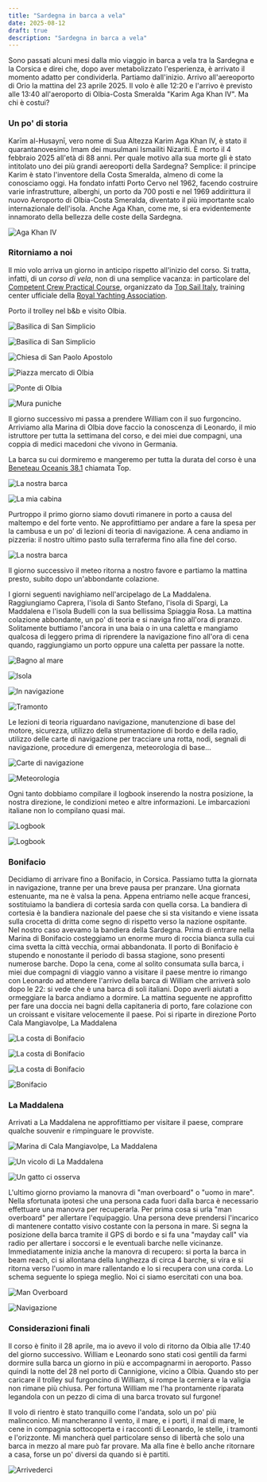 ```yaml
---
title: "Sardegna in barca a vela"
date: 2025-08-12
draft: true
description: "Sardegna in barca a vela"
---
```


Sono passati alcuni mesi dalla mio viaggio in barca a vela tra la Sardegna e la Corsica e direi che, dopo aver metabolizzato l'esperienza, è arrivato il momento adatto per condividerla.
Partiamo dall'inizio. Arrivo all'aereoporto di Orio la mattina del 23 aprile 2025. Il volo è alle 12:20 e l'arrivo è previsto alle 13:40 all'aeroporto di Olbia-Costa Smeralda "Karim Aga Khan IV". Ma chi è costui? 

### Un po' di storia

Karīm al-Husaynī, vero nome di Sua Altezza Karim Aga Khan IV, è stato il quarantanovesimo Imam dei musulmani Ismailiti Nizariti. È morto il 4 febbraio 2025 all'età di 88 anni. Per quale motivo alla sua morte gli è stato intitolato uno dei più grandi aereoporti della Sardegna? Semplice: il principe Karim è stato l'inventore della Costa Smeralda, almeno di come la conosciamo oggi. Ha fondato infatti Porto Cervo nel 1962, facendo costruire varie infrastrutture, alberghi, un porto da 700 posti e nel 1969 addirittura il nuovo Aeroporto di Olbia-Costa Smeralda, diventato il più importante scalo internazionale dell'isola. Anche Aga Khan, come me, si era evidentemente innamorato della bellezza delle coste della Sardegna.

![Aga Khan IV](IMG_Aga_Khan.jpeg "Aga Khan IV nel 2014")

### Ritorniamo a noi

Il mio volo arriva un giorno in anticipo rispetto all'inizio del corso. Si tratta, infatti, di un *corso di vela*, non di una semplice vacanza: in particolare del [Competent Crew Practical Course](https://www.rya.org.uk/training/courses/Competent-Crew-Practical-Course-CCCC), organizzato da [Top Sail Italy](https://www.topsailitaly.com/), training center ufficiale della [Royal Yachting Association](https://en.wikipedia.org/wiki/Royal_Yachting_Association).

Porto il trolley nel b&b e visito Olbia.

![Basilica di San Simplicio](20250423_174806.jpg "Basilica di San Simplicio")

![Basilica di San Simplicio](20250423_174400.jpg "Basilica di San Simplicio")

![Chiesa di San Paolo Apostolo](20250423_155552.jpg "Chiesa di San Paolo Apostolo")

![Piazza mercato di Olbia](20250423_143741.jpg "Piazza mercato di Olbia")

![Ponte di Olbia](20250423_162620.jpg "Ponte di Olbia")

![Mura puniche](20250423_160619.jpg "Mura puniche")

Il giorno successivo mi passa a prendere William con il suo furgoncino. Arriviamo alla Marina di Olbia dove faccio la conoscenza di Leonardo, il mio istruttore per tutta la settimana del corso, e dei miei due compagni, una coppia di medici macedoni che vivono in Germania.

La barca su cui dormiremo e mangeremo per tutta la durata del corso è una [Beneteau Oceanis 38.1](https://www.beneteau.com/it/oceanis-2005-2014/oceanis-381) chiamata Top.

![La nostra barca](20250424_121225.jpg "La nostra barca battente bandiera inglese")

![La mia cabina](20250424_120441.jpg "La mia cabina")

Purtroppo il primo giorno siamo dovuti rimanere in porto a causa del maltempo e del forte vento. Ne approfittiamo per andare a fare la spesa per la cambusa e un po' di lezioni di teoria di navigazione. A cena andiamo in pizzeria: il nostro ultimo pasto sulla terraferma fino alla fine del corso.

![La nostra barca](IMG-20250426-WA0017.jpg "La nostra barca in mare")

Il giorno successivo il meteo ritorna a nostro favore e partiamo la mattina presto, subito dopo un'abbondante colazione.

I giorni seguenti navighiamo nell'arcipelago de La Maddalena. Raggiungiamo Caprera, l'isola di Santo Stefano, l'isola di Spargi, La Maddalena e l'isola Budelli con la sua bellissima Spiaggia Rosa. La mattina colazione abbondante, un po' di teoria e si naviga fino all'ora di pranzo. Solitamente buttiamo l'ancora in una baia o in una caletta e mangiamo qualcosa di leggero prima di riprendere la navigazione fino all'ora di cena quando, raggiungiamo un porto oppure una caletta per passare la notte. 

![Bagno al mare](IMG-20250426-WA0007.jpg "Un veloce tuffo")

![Isola](20250426_130649.jpg)

![In navigazione](20250428_170943.jpg "In navigazione")

![Tramonto](20250428_200237.jpg "In vela al tramonto")

Le lezioni di teoria riguardano navigazione, manutenzione di base del motore, sicurezza, utilizzo della strumentazione di bordo e della radio, utilizzo delle carte di navigazione per tracciare una rotta, nodi, segnali di navigazione, procedure di emergenza, meteorologia di base... 

![Carte di navigazione](20250425_115540.jpg "Carte di navigazione")

![Meteorologia](20250428_094725.jpg "Un po' di lezioni di meteorologia")

Ogni tanto dobbiamo compilare il logbook inserendo la nostra posizione, la nostra direzione, le condizioni meteo e altre informazioni. Le imbarcazioni italiane non lo compilano quasi mai.

![Logbook](20250429_141949.jpg)

![Logbook](20250429_142039.jpg "Il logbook o 'diario di bordo'")

### Bonifacio

Decidiamo di arrivare fino a Bonifacio, in Corsica. Passiamo tutta la giornata in navigazione, tranne per una breve pausa per pranzare. Una giornata estenuante, ma ne è valsa la pena. Appena entriamo nelle acque francesi, sostituiamo la bandiera di cortesia sarda con quella corsa. La bandiera di cortesia è la bandiera nazionale del paese che si sta visitando e viene issata sulla crocetta di dritta come segno di rispetto verso la nazione ospitante. Nel nostro caso avevamo la bandiera della Sardegna. Prima di entrare nella Marina di Bonifacio costeggiamo un enorme muro di roccia bianca sulla cui cima svetta la città vecchia, ormai abbandonata. Il porto di Bonifacio è stupendo e nonostante il periodo di bassa stagione, sono presenti numerose barche. Dopo la cena, come al solito consumata sulla barca, i miei due compagni di viaggio vanno a visitare il paese mentre io rimango con Leonardo ad attendere l'arrivo della barca di William che arriverà solo dopo le 22: si vede che è una barca di soli italiani. Dopo averli aiutati a ormeggiare la barca andiamo a dormire. La mattina seguente ne approfitto per fare una doccia nei bagni della capitaneria di porto, fare colazione con un croissant e visitare velocemente il paese. Poi si riparte in direzione Porto Cala Mangiavolpe, La Maddalena

![La costa di Bonifacio](20250426_190950.jpg "La costa di Bonifacio")

![La costa di Bonifacio](20250426_190744.jpg "La costa di Bonifacio")

![La costa di Bonifacio](20250426_185739.jpg "La costa di Bonifacio")

![Bonifacio](20250426_192158.jpg "Bonifacio")

### La Maddalena

Arrivati a La Maddalena ne approfittiamo per visitare il paese, comprare qualche souvenir e rimpinguare le provviste.

![Marina di Cala Mangiavolpe, La Maddalena](20250427_194703.jpg "Marina di Cala Mangiavolpe, La Maddalena")

![Un vicolo di La Maddalena](20250427_190024.jpg "Un vicolo di La Maddalena")

![Un gatto ci osserva](20250427_190144.jpg "Un gatto ci osserva")

L'ultimo giorno proviamo la manovra di "man overboard" o "uomo in mare". Nella sfortunata ipotesi che una persona cada fuori dalla barca è necessario effettuare una manovra per recuperarla. Per prima cosa si urla "man overboard" per allertare l'equipaggio. Una persona deve prendersi l'incarico di mantenere contatto visivo costante con la persona in mare. Si segna la posizione della barca tramite il GPS di bordo e si fa una "mayday call" via radio per allertare i soccorsi e le eventuali barche nelle vicinanze. Immediatamente inizia anche la manovra di recupero: si porta la barca in beam reach, ci si allontana della lunghezza di circa 4 barche, si vira e si ritorna verso l'uomo in mare rallentando e lo si recupera con una corda. Lo schema seguente lo spiega meglio. Noi ci siamo esercitati con una boa.

![Man Overboard](news-2022-12-19-MOB-figure-eight-diagram.jpg "Man Overboard")

![Navigazione](News-2019-02-11-Points-of-Sail-624x665.jpg "Navigazione")

### Considerazioni finali

Il corso è finito il 28 aprile, ma io avevo il volo di ritorno da Olbia alle 17:40 del giorno successivo. William e Leonardo sono stati così gentili da farmi dormire sulla barca un giorno in più e accompagnarmi in aeroporto. Passo quindi la notte del 28 nel porto di Cannigione, vicino a Olbia. Quando sto per caricare il trolley sul furgoncino di William, si rompe la cerniera e la valigia non rimane più chiusa. Per fortuna William me l'ha prontamente riparata legandola con un pezzo di cima di una barca trovato sul furgone!

Il volo di rientro è stato tranquillo come l'andata, solo un po' più malinconico. Mi mancheranno il vento, il mare, e i porti, il mal di mare, le cene in compagnia sottocoperta e i racconti di Leonardo, le stelle, i tramonti e l'orizzonte. Mi mancherà quel particolare senso di libertà che solo una barca in mezzo al mare può far provare. Ma alla fine è bello anche ritornare a casa, forse un po' diversi da quando si è partiti.

![Arrivederci](IMG-20250426-WA0019.jpg "Arrivederci")
